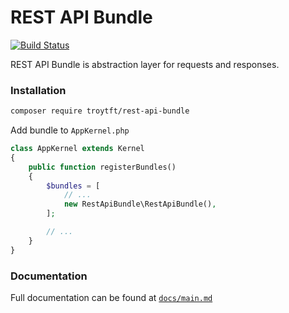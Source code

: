 # REST API Bundle

[![Build Status](https://travis-ci.org/troytft/rest-api-bundle.svg?branch=master)](https://travis-ci.org/troytft/rest-api-bundle)

REST API Bundle is abstraction layer for requests and responses.

### Installation
```bash
composer require troytft/rest-api-bundle
```

Add bundle to `AppKernel.php`

```php
class AppKernel extends Kernel
{
    public function registerBundles()
    {
        $bundles = [
            // ...
            new RestApiBundle\RestApiBundle(),
        ];

        // ...
    }
}
```

### Documentation
Full documentation can be found at [`docs/main.md`](docs/main.md)
